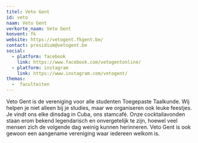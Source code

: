 ```yaml
---
titel: Veto Gent
id: veto
naam: Veto Gent
verkorte_naam: Veto Gent
konvent: fk
website: https://vetogent.fkgent.be/
contact: presidium@vetogent.be
social:
  - platform: facebook
    link: https://www.facebook.com/vetogentonline/
  - platform: instagram
    link: https://www.instagram.com/vetogent/
themas:
  -  faculteiten
---
```

Veto Gent is de vereniging voor alle studenten Toegepaste Taalkunde. Wij helpen je niet alleen bij je studies, maar we organiseren ook leuke feestjes. Je vindt ons elke dinsdag in Cuba, ons stamcafé. Onze cocktailavonden staan erom bekend legendarisch en onvergetelijk te zijn, hoewel veel mensen zich de volgende dag weinig kunnen herinneren. Veto Gent is ook gewoon een aangename vereniging waar iedereen welkom is.
